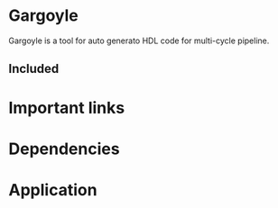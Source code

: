 Gargoyle
=================================================
Gargoyle is a tool for auto generato HDL code for multi-cycle pipeline.



Included
------------------------------------------------


Important links
=================================================


Dependencies
=================================================


Application
=================================================

